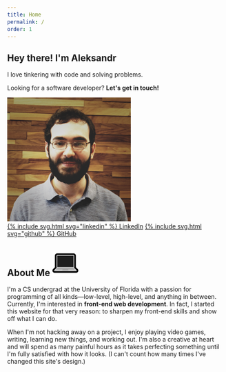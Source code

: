 ```yaml
---
title: Home
permalink: /
order: 1
---
```


<article id="intro" class="container">
    <div id="hero-banner">
        <div id="main-cta">
            <h1>Hey there! I'm Aleksandr</h1>
            <p>I love tinkering with code and solving problems.</p>
            <p>Looking for a software developer? <strong>Let's get in touch!</strong></p>
        </div>
        <div id="profile-photo">
            <img src="/assets/img/profile-photo.png" alt="My profile photo" />
        </div>
    </div>
    <div id="cta-buttons">
        <a class="button" href="https://www.linkedin.com/in/aleksandr-hovhannisyan-ba154b120/" target="_blank">{% include svg.html svg="linkedin" %} <span>LinkedIn</span></a>
        <a class="button" href="https://github.com/AleksandrHovhannisyan" target="_blank">{% include svg.html svg="github" %} <span>GitHub</span></a>
    </div>
</article>

<article id="about-me" class="container">
    <h2 class="heading">
        <span>About Me</span>
        <img src="/assets/img/laptop.png" alt="💻">
    </h2>
    <p> 
        I'm a CS undergrad at the University of Florida with a passion for programming of all kinds—low-level, high-level,
        and anything in between. Currently, I'm interested in <strong>front-end web development</strong>. In fact, I started this website
        for that very reason: to sharpen my front-end skills and show off what I can do.
    </p>
    <p>
        When I'm not hacking away on a project, I enjoy playing video games, writing, learning new things, and 
        working out. I'm also a creative at heart and will spend as many painful hours as it takes perfecting something until 
        I'm fully satisfied with how it looks. (I can't count how many times I've changed this site's design.)
    </p>
</article>
